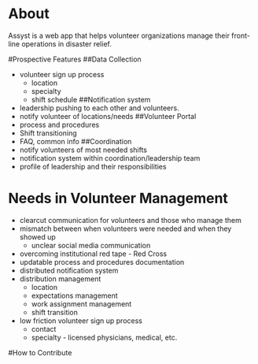 # About
Assyst is a web app that helps volunteer organizations manage their front-line operations in disaster relief.

#Prospective Features
##Data Collection
- volunteer sign up process
    - location
    - specialty
    - shift schedule
##Notification system
- leadership pushing to each other and volunteers.
- notify volunteer of locations/needs
##Volunteer Portal
- process and procedures
- Shift transitioning
- FAQ, common info
##Coordination
- notify volunteers of most needed shifts
- notification system within coordination/leadership team
- profile of leadership and their responsibilities

# Needs in Volunteer Management
- clearcut communication for volunteers and those who manage them
- mismatch between when volunteers were needed and when they showed up
    - unclear social media communication
- overcoming institutional red tape - Red Cross
- updatable process and procedures documentation
- distributed notification system
- distribution management
    - location
    - expectations management
    - work assignment management
    - shift transition
- low friction volunteer sign up process
    - contact
    - specialty - licensed physicians, medical, etc.

#How to Contribute